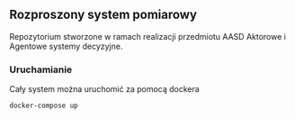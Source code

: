 ## Rozproszony system pomiarowy

Repozytorium stworzone w ramach realizacji przedmiotu AASD Aktorowe i Agentowe systemy decyzyjne.

### Uruchamianie

Cały system można uruchomić za pomocą dockera

```bash
docker-compose up
```
